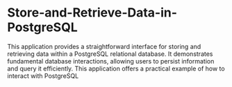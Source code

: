 # Store-and-Retrieve-Data-in-PostgreSQL
This application provides a straightforward interface for storing and retrieving data within a PostgreSQL relational database. It demonstrates fundamental database interactions, allowing users to persist information and query it efficiently. This application offers a practical example of how to interact with PostgreSQL

